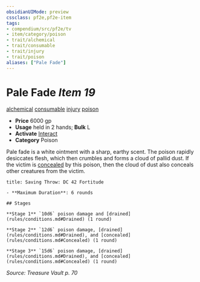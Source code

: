 ```yaml
---
obsidianUIMode: preview
cssclass: pf2e,pf2e-item
tags:
- compendium/src/pf2e/tv
- item/category/poison
- trait/alchemical
- trait/consumable
- trait/injury
- trait/poison
aliases: ["Pale Fade"]
---
```

# Pale Fade *Item 19*  
[alchemical](rules/traits/alchemical.md)  [consumable](rules/traits/consumable.md)  [injury](rules/traits/injury.md)  [poison](rules/traits/poison.md)  

- **Price** 6000 gp
- **Usage** held in 2 hands; **Bulk** L
- **Activate** [Interact](rules/actions/interact.md)
- **Category** Poison

Pale fade is a white ointment with a sharp, earthy scent. The poison rapidly desiccates flesh, which then crumbles and forms a cloud of pallid dust. If the victim is [concealed](rules/conditions.md#Concealed) by this poison, then the cloud of dust also conceals other creatures from the victim.

```ad-inline-affliction
title: Saving Throw: DC 42 Fortitude

- **Maximum Duration**: 6 rounds

## Stages

**Stage 1** `10d6` poison damage and [drained](rules/conditions.md#Drained) (1 round)

**Stage 2** `12d6` poison damage, [drained](rules/conditions.md#Drained), and [concealed](rules/conditions.md#Concealed) (1 round)

**Stage 3** `15d6` poison damage, [drained](rules/conditions.md#Drained), and [concealed](rules/conditions.md#Concealed) (1 round)
```

*Source: Treasure Vault p. 70*